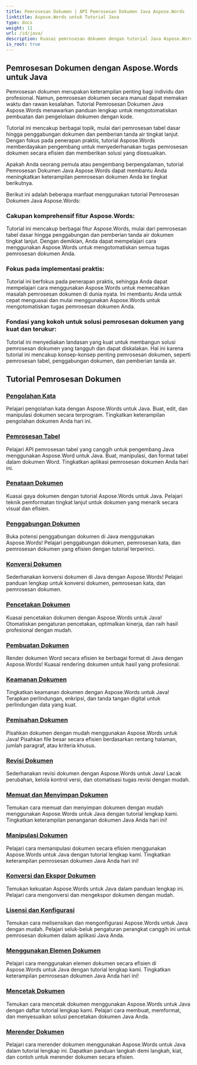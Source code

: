 ```yaml
---
title: Pemrosesan Dokumen | API Pemrosesan Dokumen Java Aspose.Words
linktitle: Aspose.Words untuk Tutorial Java
type: docs
weight: 11
url: /id/java/
description: Kuasai pemrosesan dokumen dengan tutorial Java Aspose.Words. Pelajari pemrosesan kata, pemrosesan tabel, penggabungan, dan banyak lagi. Otomatiskan tugas dokumen secara efisien.
is_root: true
---
```

## Pemrosesan Dokumen dengan Aspose.Words untuk Java
Pemrosesan dokumen merupakan keterampilan penting bagi individu dan profesional. Namun, pemrosesan dokumen secara manual dapat memakan waktu dan rawan kesalahan. Tutorial Pemrosesan Dokumen Java Aspose.Words menawarkan panduan lengkap untuk mengotomatiskan pembuatan dan pengelolaan dokumen dengan kode.

Tutorial ini mencakup berbagai topik, mulai dari pemrosesan tabel dasar hingga penggabungan dokumen dan pemberian tanda air tingkat lanjut. Dengan fokus pada penerapan praktis, tutorial Aspose.Words memberdayakan pengembang untuk menyederhanakan tugas pemrosesan dokumen secara efisien dan memberikan solusi yang disesuaikan.

Apakah Anda seorang pemula atau pengembang berpengalaman, tutorial Pemrosesan Dokumen Java Aspose.Words dapat membantu Anda meningkatkan keterampilan pemrosesan dokumen Anda ke tingkat berikutnya.

Berikut ini adalah beberapa manfaat menggunakan tutorial Pemrosesan Dokumen Java Aspose.Words:

### Cakupan komprehensif fitur Aspose.Words: 
Tutorial ini mencakup berbagai fitur Aspose.Words, mulai dari pemrosesan tabel dasar hingga penggabungan dan pemberian tanda air dokumen tingkat lanjut. Dengan demikian, Anda dapat mempelajari cara menggunakan Aspose.Words untuk mengotomatiskan semua tugas pemrosesan dokumen Anda.
### Fokus pada implementasi praktis: 
Tutorial ini berfokus pada penerapan praktis, sehingga Anda dapat mempelajari cara menggunakan Aspose.Words untuk memecahkan masalah pemrosesan dokumen di dunia nyata. Ini membantu Anda untuk cepat menguasai dan mulai menggunakan Aspose.Words untuk mengotomatiskan tugas pemrosesan dokumen Anda.
### Fondasi yang kokoh untuk solusi pemrosesan dokumen yang kuat dan terukur:
Tutorial ini menyediakan landasan yang kuat untuk membangun solusi pemrosesan dokumen yang tangguh dan dapat diskalakan. Hal ini karena tutorial ini mencakup konsep-konsep penting pemrosesan dokumen, seperti pemrosesan tabel, penggabungan dokumen, dan pemberian tanda air.
## Tutorial Pemrosesan Dokumen
### [Pengolahan Kata](./word-processing/) 
Pelajari pengolahan kata dengan Aspose.Words untuk Java. Buat, edit, dan manipulasi dokumen secara terprogram. Tingkatkan keterampilan pengolahan dokumen Anda hari ini.
### [Pemrosesan Tabel](./table-processing/)
Pelajari API pemrosesan tabel yang canggih untuk pengembang Java menggunakan Aspose.Word untuk Java. Buat, manipulasi, dan format tabel dalam dokumen Word. Tingkatkan aplikasi pemrosesan dokumen Anda hari ini.
### [Penataan Dokumen](./document-styling/)
Kuasai gaya dokumen dengan tutorial Aspose.Words untuk Java. Pelajari teknik pemformatan tingkat lanjut untuk dokumen yang menarik secara visual dan efisien. 
### [Penggabungan Dokumen](./document-merging/)
Buka potensi penggabungan dokumen di Java menggunakan Aspose.Words! Pelajari penggabungan dokumen, pemrosesan kata, dan pemrosesan dokumen yang efisien dengan tutorial terperinci. 
### [Konversi Dokumen](./document-converting/)
Sederhanakan konversi dokumen di Java dengan Aspose.Words! Pelajari panduan lengkap untuk konversi dokumen, pemrosesan kata, dan pemrosesan dokumen.
### [Pencetakan Dokumen](./document-printing/)
Kuasai pencetakan dokumen dengan Aspose.Words untuk Java! Otomatiskan pengaturan pencetakan, optimalkan kinerja, dan raih hasil profesional dengan mudah.
### [Pembuatan Dokumen](./document-rendering/)
Render dokumen Word secara efisien ke berbagai format di Java dengan Aspose.Words! Kuasai rendering dokumen untuk hasil yang profesional.
### [Keamanan Dokumen](./document-security/)
Tingkatkan keamanan dokumen dengan Aspose.Words untuk Java! Terapkan perlindungan, enkripsi, dan tanda tangan digital untuk perlindungan data yang kuat. 
### [Pemisahan Dokumen](./document-splitting/)
Pisahkan dokumen dengan mudah menggunakan Aspose.Words untuk Java! Pisahkan file besar secara efisien berdasarkan rentang halaman, jumlah paragraf, atau kriteria khusus.
### [Revisi Dokumen](./document-revision/)
Sederhanakan revisi dokumen dengan Aspose.Words untuk Java! Lacak perubahan, kelola kontrol versi, dan otomatisasi tugas revisi dengan mudah. 
### [Memuat dan Menyimpan Dokumen](./document-loading-and-saving/)
Temukan cara memuat dan menyimpan dokumen dengan mudah menggunakan Aspose.Words untuk Java dengan tutorial lengkap kami. Tingkatkan keterampilan penanganan dokumen Java Anda hari ini!
### [Manipulasi Dokumen](./document-manipulation/)
Pelajari cara memanipulasi dokumen secara efisien menggunakan Aspose.Words untuk Java dengan tutorial lengkap kami. Tingkatkan keterampilan pemrosesan dokumen Java Anda hari ini!
### [Konversi dan Ekspor Dokumen](./document-conversion-and-export/)
Temukan kekuatan Aspose.Words untuk Java dalam panduan lengkap ini. Pelajari cara mengonversi dan mengekspor dokumen dengan mudah.
### [Lisensi dan Konfigurasi](./licensing-and-configuration/)
Temukan cara melisensikan dan mengonfigurasi Aspose.Words untuk Java dengan mudah. Pelajari seluk-beluk pengaturan perangkat canggih ini untuk pemrosesan dokumen dalam aplikasi Java Anda.
### [Menggunakan Elemen Dokumen](./using-document-elements/)
Pelajari cara menggunakan elemen dokumen secara efisien di Aspose.Words untuk Java dengan tutorial lengkap kami. Tingkatkan keterampilan pemrosesan dokumen Java Anda hari ini!
### [Mencetak Dokumen](./printing-documents/)
Temukan cara mencetak dokumen menggunakan Aspose.Words untuk Java dengan daftar tutorial lengkap kami. Pelajari cara membuat, memformat, dan menyesuaikan solusi pencetakan dokumen Java Anda.
### [Merender Dokumen](./rendering-documents/)
Pelajari cara merender dokumen menggunakan Aspose.Words untuk Java dalam tutorial lengkap ini. Dapatkan panduan langkah demi langkah, kiat, dan contoh untuk merender dokumen secara efisien.